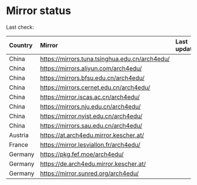 <script src="./time.js"></script>
# Mirror status
Last check: <script type="text/javascript">localize(1722655260.1933494);</script>

|Country|Mirror|Last update|
|:------|:-----|:----------|
|China|https://mirrors.tuna.tsinghua.edu.cn/arch4edu/|<script type="text/javascript">localize(1722624538);</script>|
|China|https://mirrors.aliyun.com/arch4edu/|<script type="text/javascript">localize(1722624538);</script>|
|China|https://mirrors.bfsu.edu.cn/arch4edu/|<script type="text/javascript">localize(1722624538);</script>|
|China|https://mirrors.cernet.edu.cn/arch4edu/|<script type="text/javascript">localize(1722624538);</script>|
|China|https://mirror.iscas.ac.cn/arch4edu/|<script type="text/javascript">localize(1722624538);</script>|
|China|https://mirrors.nju.edu.cn/arch4edu/|<script type="text/javascript">localize(1722537232);</script>|
|China|https://mirror.nyist.edu.cn/arch4edu/|<script type="text/javascript">localize(1722580670);</script>|
|China|https://mirrors.sau.edu.cn/arch4edu/|<script type="text/javascript">localize(1722624538);</script>|
|Austria|https://at.arch4edu.mirror.kescher.at/|<script type="text/javascript">localize(1722624538);</script>|
|France|https://mirror.lesviallon.fr/arch4edu/|<script type="text/javascript">localize(1722624538);</script>|
|Germany|https://pkg.fef.moe/arch4edu/|<script type="text/javascript">localize(1722624538);</script>|
|Germany|https://de.arch4edu.mirror.kescher.at/|<script type="text/javascript">localize(1722624538);</script>|
|Germany|https://mirror.sunred.org/arch4edu/|<script type="text/javascript">localize(1722624538);</script>|

<script src="./tablefilter/tablefilter.js"></script>
<script src="./table.js"></script>